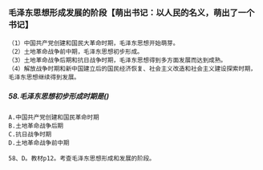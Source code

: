 ### 毛泽东思想形成发展的阶段【萌出书记：以人民的名义，萌出了一个书记】
    （1）中国共产党创建和国民大革命时期，毛泽东思想开始萌芽。
    （2）土地革命战争前中期，毛泽东思想初步形成。
    （3）土地革命战争后期和抗日战争时期，毛泽东思想得到多方面发展而达到成熟。
    （4）解放战争时期和新中国建立后的国民经济恢复、社会主义改造和社会主义建设探索时期，毛泽东思想继续得到发展。
    
##### 58.毛泽东思想初步形成时期是()
    A.中国共产党创建和国民革命时期
    B.土地革命战争后期
    C.抗日战争时期
    D.土地革命战争前中期
    
    58、D。教材p12。考查毛泽东思想形成和发展的阶段。